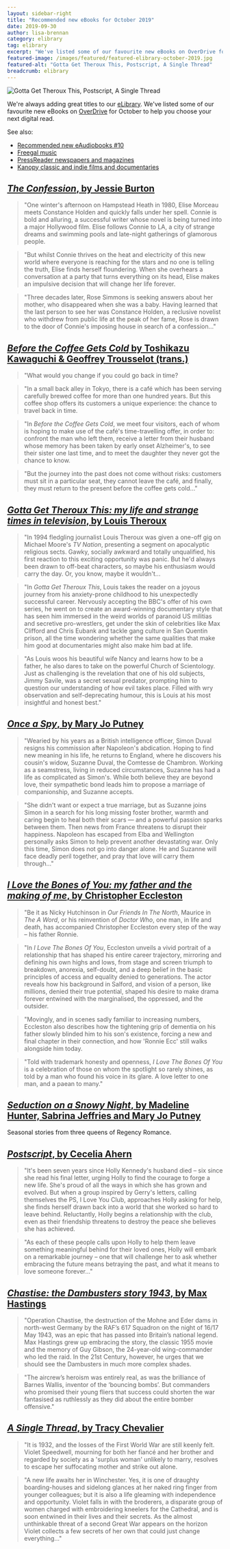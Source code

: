 ```yaml
---
layout: sidebar-right
title: "Recommended new eBooks for October 2019"
date: 2019-09-30
author: lisa-brennan
category: elibrary
tag: elibrary
excerpt: "We've listed some of our favourite new eBooks on OverDrive for October to help you choose your next digital read."
featured-image: /images/featured/featured-elibrary-october-2019.jpg
featured-alt: "Gotta Get Theroux This, Postscript, A Single Thread"
breadcrumb: elibrary
---
```


![Gotta Get Theroux This, Postscript, A Single Thread](/images/featured/featured-elibrary-october-2019.jpg)

We're always adding great titles to our [eLibrary](/elibrary/). We've listed some of our favourite new eBooks on [OverDrive](/elibrary/overdrive/) for October to help you choose your next digital read.

See also:

* [Recommended new eAudiobooks &#x23;10](/new-suggestions/elibrary/new-eaudiobooks-10/)
* [Freegal music](/elibrary/freegal/)
* [PressReader newspapers and magazines](/elibrary/press-reader/)
* [Kanopy classic and indie films and documentaries](/elibrary/kanopy/)

## [<cite>The Confession</cite>, by Jessie Burton](https://suffolklibraries.overdrive.com/media/4614593)

> "One winter's afternoon on Hampstead Heath in 1980, Elise Morceau meets Constance Holden and quickly falls under her spell. Connie is bold and alluring, a successful writer whose novel is being turned into a major Hollywood film. Elise follows Connie to LA, a city of strange dreams and swimming pools and late-night gatherings of glamorous people.

> "But whilst Connie thrives on the heat and electricity of this new world where everyone is reaching for the stars and no one is telling the truth, Elise finds herself floundering. When she overhears a conversation at a party that turns everything on its head, Elise makes an impulsive decision that will change her life forever.

> "Three decades later, Rose Simmons is seeking answers about her mother, who disappeared when she was a baby. Having learned that the last person to see her was Constance Holden, a reclusive novelist who withdrew from public life at the peak of her fame, Rose is drawn to the door of Connie's imposing house in search of a confession..."

## [<cite>Before the Coffee Gets Cold</cite> by Toshikazu Kawaguchi & Geoffrey Trousselot (trans.)](https://suffolklibraries.overdrive.com/media/4651335)

> "What would you change if you could go back in time?

> "In a small back alley in Tokyo, there is a café which has been serving carefully brewed coffee for more than one hundred years. But this coffee shop offers its customers a unique experience: the chance to travel back in time.

> "In <cite>Before the Coffee Gets Cold</cite>, we meet four visitors, each of whom is hoping to make use of the café's time-travelling offer, in order to: confront the man who left them, receive a letter from their husband whose memory has been taken by early onset Alzheimer's, to see their sister one last time, and to meet the daughter they never got the chance to know.

> "But the journey into the past does not come without risks: customers must sit in a particular seat, they cannot leave the café, and finally, they must return to the present before the coffee gets cold..."

## [<cite>Gotta Get Theroux This: my life and strange times in television</cite>, by Louis Theroux](https://suffolklibraries.overdrive.com/media/4822015)

> "In 1994 fledgling journalist Louis Theroux was given a one-off gig on Michael Moore's <cite>TV Nation</cite>, presenting a segment on apocalyptic religious sects. Gawky, socially awkward and totally unqualified, his first reaction to this exciting opportunity was panic. But he'd always been drawn to off-beat characters, so maybe his enthusiasm would carry the day. Or, you know, maybe it wouldn't...

> "In <cite>Gotta Get Theroux This</cite>, Louis takes the reader on a joyous journey from his anxiety-prone childhood to his unexpectedly successful career. Nervously accepting the BBC's offer of his own series, he went on to create an award-winning documentary style that has seen him immersed in the weird worlds of paranoid US militias and secretive pro-wrestlers, get under the skin of celebrities like Max Clifford and Chris Eubank and tackle gang culture in San Quentin prison, all the time wondering whether the same qualities that make him good at documentaries might also make him bad at life.

> "As Louis woos his beautiful wife Nancy and learns how to be a father, he also dares to take on the powerful Church of Scientology. Just as challenging is the revelation that one of his old subjects, Jimmy Savile, was a secret sexual predator, prompting him to question our understanding of how evil takes place. Filled with wry observation and self-deprecating humour, this is Louis at his most insightful and honest best."

## [<cite>Once a Spy</cite>, by Mary Jo Putney](https://suffolklibraries.overdrive.com/media/4639643)

> "Wearied by his years as a British intelligence officer, Simon Duval resigns his commission after Napoleon's abdication. Hoping to find new meaning in his life, he returns to England, where he discovers his cousin's widow, Suzanne Duval, the Comtesse de Chambron. Working as a seamstress, living in reduced circumstances, Suzanne has had a life as complicated as Simon's. While both believe they are beyond love, their sympathetic bond leads him to propose a marriage of companionship, and Suzanne accepts.

> "She didn't want or expect a true marriage, but as Suzanne joins Simon in a search for his long missing foster brother, warmth and caring begin to heal both their scars — and a powerful passion sparks between them. Then news from France threatens to disrupt their happiness. Napoleon has escaped from Elba and Wellington personally asks Simon to help prevent another devastating war. Only this time, Simon does not go into danger alone. He and Suzanne will face deadly peril together, and pray that love will carry them through..."

## [<cite>I Love the Bones of You: my father and the making of me</cite>, by Christopher Eccleston](https://suffolklibraries.overdrive.com/media/4528598)

> "Be it as Nicky Hutchinson in <cite>Our Friends In The North</cite>, Maurice in <cite>The A Word</cite>, or his reinvention of <cite>Doctor Who</cite>, one man, in life and death, has accompanied Christopher Eccleston every step of the way – his father Ronnie.

> "In <cite>I Love The Bones Of You</cite>, Eccleston unveils a vivid portrait of a relationship that has shaped his entire career trajectory, mirroring and defining his own highs and lows, from stage and screen triumph to breakdown, anorexia, self-doubt, and a deep belief in the basic principles of access and equality denied to generations. The actor reveals how his background in Salford, and vision of a person, like millions, denied their true potential, shaped his desire to make drama forever entwined with the marginalised, the oppressed, and the outsider.

> "Movingly, and in scenes sadly familiar to increasing numbers, Eccleston also describes how the tightening grip of dementia on his father slowly blinded him to his son's existence, forcing a new and final chapter in their connection, and how 'Ronnie Ecc' still walks alongside him today.

> "Told with trademark honesty and openness, <cite>I Love The Bones Of You</cite> is a celebration of those on whom the spotlight so rarely shines, as told by a man who found his voice in its glare. A love letter to one man, and a paean to many."

## [<cite>Seduction on a Snowy Night</cite>, by Madeline Hunter, Sabrina Jeffries and Mary Jo Putney](https://suffolklibraries.overdrive.com/media/4639652)

Seasonal stories from three queens of Regency Romance.

## [<cite>Postscript</cite>, by Cecelia Ahern](https://suffolklibraries.overdrive.com/media/4617864)

> "It's been seven years since Holly Kennedy's husband died – six since she read his final letter, urging Holly to find the courage to forge a new life. She's proud of all the ways in which she has grown and evolved. But when a group inspired by Gerry's letters, calling themselves the PS, I Love You Club, approaches Holly asking for help, she finds herself drawn back into a world that she worked so hard to leave behind. Reluctantly, Holly begins a relationship with the club, even as their friendship threatens to destroy the peace she believes she has achieved.

> "As each of these people calls upon Holly to help them leave something meaningful behind for their loved ones, Holly will embark on a remarkable journey – one that will challenge her to ask whether embracing the future means betraying the past, and what it means to love someone forever..."

## [<cite>Chastise: the Dambusters story 1943</cite>, by Max Hastings](https://suffolklibraries.overdrive.com/media/4570435)

> "Operation Chastise, the destruction of the Mohne and Eder dams in north-west Germany by the RAF’s 617 Squadron on the night of 16/17 May 1943, was an epic that has passed into Britain’s national legend. Max Hastings grew up embracing the story, the classic 1955 movie and the memory of Guy Gibson, the 24-year-old wing-commander who led the raid. In the 21st Century, however, he urges that we should see the Dambusters in much more complex shades.

> "The aircrew’s heroism was entirely real, as was the brilliance of Barnes Wallis, inventor of the ‘bouncing bombs’. But commanders who promised their young fliers that success could shorten the war fantasised as ruthlessly as they did about the entire bomber offensive."

## [<cite>A Single Thread</cite>, by Tracy Chevalier](https://suffolklibraries.overdrive.com/media/4570382)

> "It is 1932, and the losses of the First World War are still keenly felt. Violet Speedwell, mourning for both her fiancé and her brother and regarded by society as a 'surplus woman' unlikely to marry, resolves to escape her suffocating mother and strike out alone.

> "A new life awaits her in Winchester. Yes, it is one of draughty boarding-houses and sidelong glances at her naked ring finger from younger colleagues; but it is also a life gleaming with independence and opportunity. Violet falls in with the broderers, a disparate group of women charged with embroidering kneelers for the Cathedral, and is soon entwined in their lives and their secrets. As the almost unthinkable threat of a second Great War appears on the horizon Violet collects a few secrets of her own that could just change everything..."
